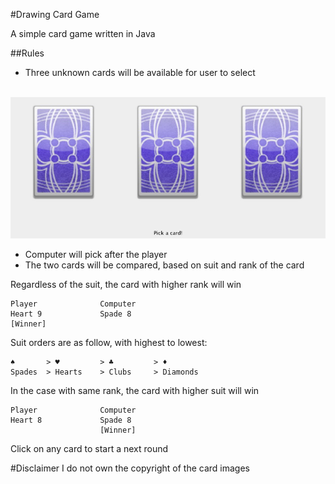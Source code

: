 #Drawing Card Game

A simple card game written in Java

##Rules

- Three unknown cards will be available for user to select 						

<br>
<img src="cardGame.jpg">
<br>

- Computer will pick after the player												
- The two cards will be compared, based on suit and rank of the card		
																				
Regardless of the suit, the card with higher rank will win							

	Player				Computer
	Heart 9				Spade 8
	[Winner]

Suit orders are as follow, with highest to lowest:

	♠ 		> ♥			> ♣			> ♦
	Spades	> Hearts	> Clubs		> Diamonds

In the case with same rank, the card with higher suit will win

	Player				Computer
	Heart 8				Spade 8
						[Winner]

Click on any card to start a next round										
																				
#Disclaimer
I do not own the copyright of the card images